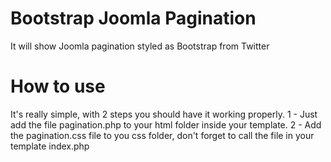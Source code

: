 Bootstrap Joomla Pagination
===========================

It will show Joomla pagination styled as Bootstrap from Twitter

How to use
==========

It's really simple, with 2 steps you should have it working properly.
1 - Just add the file pagination.php to your html folder inside your template.
2 - Add the pagination.css file to you css folder, don't forget to call the file in your template index.php